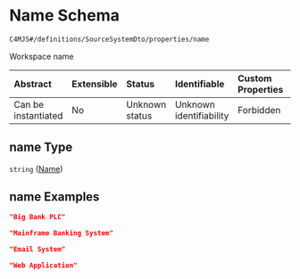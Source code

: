 # Name Schema

```txt
C4MJS#/definitions/SourceSystemDto/properties/name
```

Workspace name

| Abstract            | Extensible | Status         | Identifiable            | Custom Properties | Additional Properties | Access Restrictions | Defined In                                                                            |
| :------------------ | :--------- | :------------- | :---------------------- | :---------------- | :-------------------- | :------------------ | :------------------------------------------------------------------------------------ |
| Can be instantiated | No         | Unknown status | Unknown identifiability | Forbidden         | Allowed               | none                | [source-workspace.schema.json\*](source-workspace.schema.json "open original schema") |

## name Type

`string` ([Name](source-workspace-definitions-system-properties-name.md))

## name Examples

```json
"Big Bank PLC"
```

```json
"Mainframe Banking System"
```

```json
"Email System"
```

```json
"Web Application"
```
